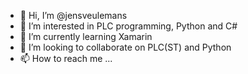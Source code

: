 - 👋 Hi, I’m @jensveulemans
- 👀 I’m interested in PLC programming, Python and C#
- 🌱 I’m currently learning Xamarin
- 💞️ I’m looking to collaborate on PLC(ST) and Python
- 📫 How to reach me ...

<!---
jensveulemans/jensveulemans is a ✨ special ✨ repository because its `README.md` (this file) appears on your GitHub profile.
You can click the Preview link to take a look at your changes.
--->
